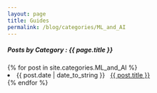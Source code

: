 ```yaml
---
layout: page
title: Guides
permalink: /blog/categories/ML_and_AI
---
```

 
<h5> Posts by Category : {{ page.title }} </h5>

<div class="card">
{% for post in site.categories.ML_and_AI %}
 <li class="category-posts"><span>{{ post.date | date_to_string }}</span> &nbsp; <a href="{{ post.url }}">{{ post.title }}</a></li>
{% endfor %}
</div>